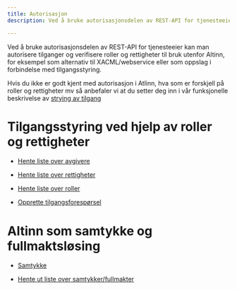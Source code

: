 ```yaml
---
title: Autorisasjon
description: Ved å bruke autorisasjonsdelen av REST-API for tjenesteeier kan man autorisere tilganger og verifisere roller og rettigheter til bruk utenfor Altinn, for eksempel som alternativ til XACML/webservice eller som oppslag i forbindelse med tilgangsstyring.

---
```

Ved å bruke autorisasjonsdelen av REST-API for tjenesteeier kan man autorisere tilganger og 
verifisere roller og rettigheter til bruk utenfor Altinn, 
for eksempel som alternativ til XACML/webservice eller som oppslag i forbindelse med tilgangsstyring.

Hvis du ikke er godt kjent med autorisasjon i Atlinn, hva som er forskjell på roller og rettigheter mv så anbefaler vi at du setter deg inn i vår funksjonelle beskrivelse av [strying av tilgang](/docs/utviklingsguider/styring-av-tilgang/)

# Tilgangsstyring ved hjelp av roller og rettigheter

* [Hente liste over avgivere](../autorisasjon/hent_avgiver/) 

* [Hente liste over rettigheter](../autorisasjon/hent_rettighet/) 

* [Hente liste over roller](../autorisasjon/hent_rolle/) 

* [Opprette tilgangsforespørsel](../autorisasjon/tilgangsforesporsler/) 

# Altinn som samtykke og fullmaktsløsing

* [Samtykke](/docs/utviklingsguider/samtykke/)

* [Hente ut liste over samtykker/fullmakter](../autorisasjon/samtykke-liste/) 
